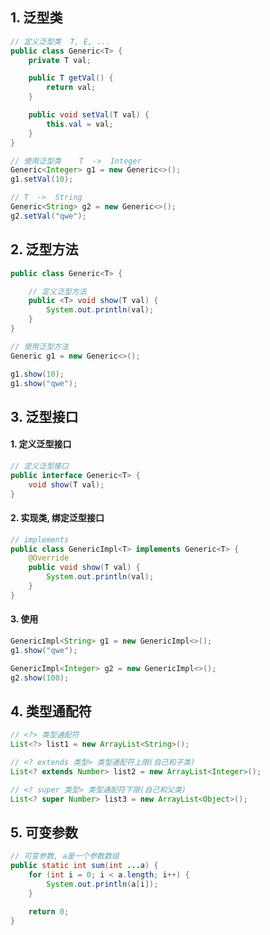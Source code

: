 ##

## 1. 泛型类

```java
// 定义泛型类  T, E, ...
public class Generic<T> {
    private T val;

    public T getVal() {
        return val;
    }

    public void setVal(T val) {
        this.val = val;
    }
}
```

```java
// 使用泛型类    T  ->  Integer
Generic<Integer> g1 = new Generic<>();
g1.setVal(10);

// T  ->  String
Generic<String> g2 = new Generic<>();
g2.setVal("qwe");
```

## 2. 泛型方法

```java
public class Generic<T> {

    // 定义泛型方法
    public <T> void show(T val) {
        System.out.println(val);
    }
}
```

```java
// 使用泛型方法
Generic g1 = new Generic<>();

g1.show(10);
g1.show("qwe");
```

## 3. 泛型接口

#### 1. 定义泛型接口

```java
// 定义泛型接口
public interface Generic<T> {
    void show(T val);
}
```

#### 2. 实现类, 绑定泛型接口

```java
// implements
public class GenericImpl<T> implements Generic<T> {
    @Override
    public void show(T val) {
        System.out.println(val);
    }
}
```

#### 3. 使用

```java
GenericImpl<String> g1 = new GenericImpl<>();
g1.show("qwe");

GenericImpl<Integer> g2 = new GenericImpl<>();
g2.show(100);
```

## 4. 类型通配符

```java
// <?> 类型通配符
List<?> list1 = new ArrayList<String>();

// <? extends 类型> 类型通配符上限(自己和子类)
List<? extends Number> list2 = new ArrayList<Integer>();

// <? super 类型> 类型通配符下限(自己和父类)
List<? super Number> list3 = new ArrayList<Object>();
```

## 5. 可变参数

```java
// 可变参数, a是一个参数数组
public static int sum(int ...a) {
    for (int i = 0; i < a.length; i++) {
        System.out.println(a[i]);
    }

    return 0;
}
```
